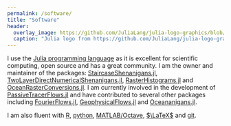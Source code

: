 ```yaml
---
permalink: /software/
title: "Software"
header:
  overlay_image: https://github.com/JuliaLang/julia-logo-graphics/blob/master/images/julia-logo-dark-nocolor.svg
  caption: "Julia logo from https://github.com/JuliaLang/julia-logo-graphics"
---
```


I use the [Julia programming language](https://julialang.org/) as it is excellent for scientific computing, open source and has a great community.
I am the owner and maintainer of the packages: [StaircaseShenanigans.jl](https://github.com/jbisits/StaircaseShenanigans.jl), [TwoLayerDirectNumericalShenanigans.jl](https://github.com/jbisits/TwoLayerDirectNumericalShenanigans.jl), [RasterHistograms.jl](https://github.com/jbisits/RasterHistograms.jl) and [OceanRasterConversions.jl](https://jbisits.github.io/OceanRasterConversions.jl/dev/).
I am currently involved in the development of [PassiveTracerFlows.jl](https://fourierflows.github.io/PassiveTracerFlowsDocumentation/stable/) and have contributed to several other packages including [FourierFlows.jl](https://github.com/FourierFlows/FourierFlows.jl), [GeophysicalFlows.jl](https://github.com/FourierFlows/GeophysicalFlows.jl) and [Oceananigans.jl](https://github.com/CliMA/Oceananigans.jl).

I am also fluent with [R](https://www.r-project.org/), [python](https://www.python.org/), [MATLAB/Octave](https://octave.org/), [$\LaTeX$](https://www.latex-project.org/) and [git](https://git-scm.com/).
